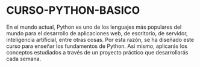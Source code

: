 # CURSO-PYTHON-BASICO
En el mundo actual, Python es uno de los lenguajes más populares del mundo para el desarrollo de aplicaciones web, de escritorio, de servidor, inteligencia artificial, entre otras cosas.  Por esta razón, se ha diseñado este curso para enseñar los fundamentos de Python. Así mismo, aplicarás los conceptos estudiados a través de un proyecto práctico que desarrollarás cada semana.
